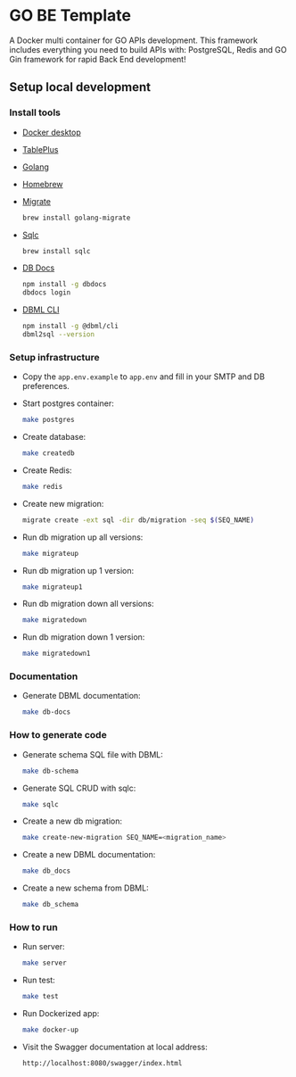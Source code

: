 # GO BE Template

A Docker multi container for GO APIs development. This framework includes everything you need to build APIs with: PostgreSQL, Redis and GO Gin framework for rapid Back End development!

## Setup local development

### Install tools

- [Docker desktop](https://www.docker.com/products/docker-desktop)
- [TablePlus](https://tableplus.com/)
- [Golang](https://golang.org/)
- [Homebrew](https://brew.sh/)
- [Migrate](https://github.com/golang-migrate/migrate/tree/master/cmd/migrate)

    ```bash
    brew install golang-migrate
    ```

- [Sqlc](https://github.com/kyleconroy/sqlc#installation)

    ```bash
    brew install sqlc
    ```

- [DB Docs](https://dbdocs.io/docs)

    ```bash
    npm install -g dbdocs
    dbdocs login
    ```

- [DBML CLI](https://www.dbml.org/cli/#installation)

    ```bash
    npm install -g @dbml/cli
    dbml2sql --version
    ```


### Setup infrastructure

- Copy the ```app.env.example``` to ```app.env``` and fill in your SMTP and DB preferences.

- Start postgres container:

    ```bash
    make postgres
    ```

- Create database:

    ```bash
    make createdb
    ```

- Create Redis:

    ```bash
    make redis
    ```

- Create new migration:

    ```bash
    migrate create -ext sql -dir db/migration -seq $(SEQ_NAME)
    ```

- Run db migration up all versions:

    ```bash
    make migrateup
    ```

- Run db migration up 1 version:

    ```bash
    make migrateup1
    ```

- Run db migration down all versions:

    ```bash
    make migratedown
    ```

- Run db migration down 1 version:

    ```bash
    make migratedown1
    ```

### Documentation

- Generate DBML documentation:

    ```bash
    make db-docs
    ```

### How to generate code

- Generate schema SQL file with DBML:

    ```bash
    make db-schema
    ```

- Generate SQL CRUD with sqlc:

    ```bash
    make sqlc
    ```

- Create a new db migration:

    ```bash
    make create-new-migration SEQ_NAME=<migration_name>
    ```

- Create a new DBML documentation:

    ```bash
    make db_docs
    ```

- Create a new schema from DBML:

    ```bash
    make db_schema
    ```

### How to run

- Run server:

    ```bash
    make server
    ```

- Run test:

    ```bash
    make test
    ```

- Run Dockerized app:

    ```bash
    make docker-up
    ```

- Visit the Swagger documentation at local address:

    ```
    http://localhost:8080/swagger/index.html
    ```
